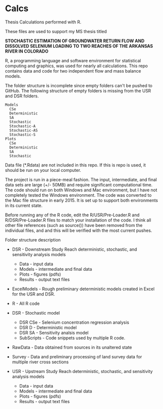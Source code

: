 # Calcs
Thesis Calculations performed with R.

These files are used to support my MS thesis titled 

**STOCHASTIC ESTIMATION OF GROUNDWATER RETURN FLOW AND DISSOLVED SELENIUM LOADING 
TO TWO REACHES OF THE ARKANSAS RIVER IN COLORADO**

R, a programming language and software environment for statistical computing and graphics, was used for nearly all 
calculations.  This repo contains data and code for two independent flow and mass balance models.

The folder structure is incomplete since empty folders can't be pushed to GitHub.  The following structure of
empty folders is missing from the USR and DSR folders.
```
Models
  CSe
  Deterministic
  SA
  Stochastic
  Stochastic-A
  Stochastic-AS
  Stochastic-S
Plots
  CSe
  Deterministic
  SA
  Stochastic
```
Data file (*.Rdata) are not included in this repo.  If this is repo is used, it should be run on your local computer.

The project is run in a piece-meal fashion.  The input, intermediate, and final data sets are large (+/- 50MB) and
require significant computational time.  The code should run on both Windows and Mac environment, but I have not
completely tested the Windows environment.  The code was converted to the Mac file structure in early 2015.  It is
set up to support both environments in its current state.

Before running any of the R code, edit the R/USR/Pre-Loader.R and R/DSR/Pre-Loader.R files to match your installation of the code.  I think all other file references (such as source()) have been removed from the individual files, and and this will be verified with the most current pushes.

Folder structure description

- DSR - Downstream Study Reach deterministic, stochastic, and sensitivity analysis models
  * Data - input data
  * Models - intermediate and final data
  * Plots - figures (pdfs)
  * Results - output text files
    
- ExcelModels - Rough preliminary deterministic models created in Excel for the USR and DSR.
  
- R - All R code
  
- DSR - Stochastic model
  * DSR CSe - Selenium concentration regression analysis
  * DSR D - Deterministic model
  * DSR SA - Sensitivity analsis model
  * SubScripts - Code snippets used by multiple R code.
  
- RawData - Data obtained from sources in its unaltered state
  
- Survey - Data and preliminary processing of land survey data for multiple river cross sections
  
- USR - Upstream Study Reach deterministic, stochastic, and sensitivity analysis models
  * Data - input data
  * Models - intermediate and final data
  * Plots - figures (pdfs)
  * Results - output text files
